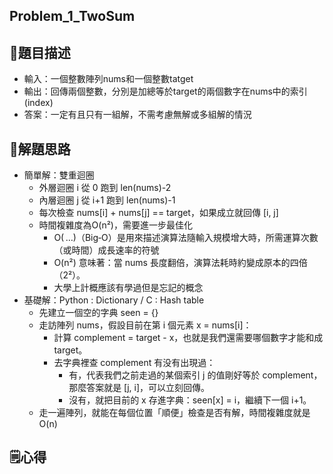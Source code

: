 ## Problem_1_TwoSum

## 🎯題目描述

- 輸入：一個整數陣列nums和一個整數tatget
- 輸出：回傳兩個整數，分別是加總等於target的兩個數字在nums中的索引(index)
- 答案：一定有且只有一組解，不需考慮無解或多組解的情況

## 🧠解題思路

- 簡單解：雙重迴圈
    - 外層迴圈 i 從 0 跑到 len(nums)-2
    - 內層迴圈 j 從 i+1 跑到 len(nums)-1
    - 每次檢查 nums[i] + nums[j] == target，如果成立就回傳 [i, j]
    - 時間複雜度為O(n²)，需要進一步最佳化
        - O( …)（Big‑O）是用來描述演算法隨輸入規模增大時，所需運算次數（或時間）成長速率的符號
        - O(n²) 意味著：當 nums 長度翻倍，演算法耗時約變成原本的四倍（2²）。
        - 大學上計概應該有學過但是忘記的概念  
- 基礎解：Python : Dictionary / C : Hash table
    -  先建立一個空的字典 seen = {}
    -  走訪陣列 nums，假設目前在第 i 個元素 x = nums[i]：
        -  計算 complement = target - x，也就是我們還需要哪個數字才能和成 target。
        -  去字典裡查 complement 有没有出現過：
            -  有，代表我們之前走過的某個索引 j 的值剛好等於 complement，那麼答案就是 [j, i]，可以立刻回傳。
            -  沒有，就把目前的 x 存進字典：seen[x] = i，繼續下一個 i+1。
    - 走一遍陣列，就能在每個位置「順便」檢查是否有解，時間複雜度就是 O(n)

## 🗒️心得
